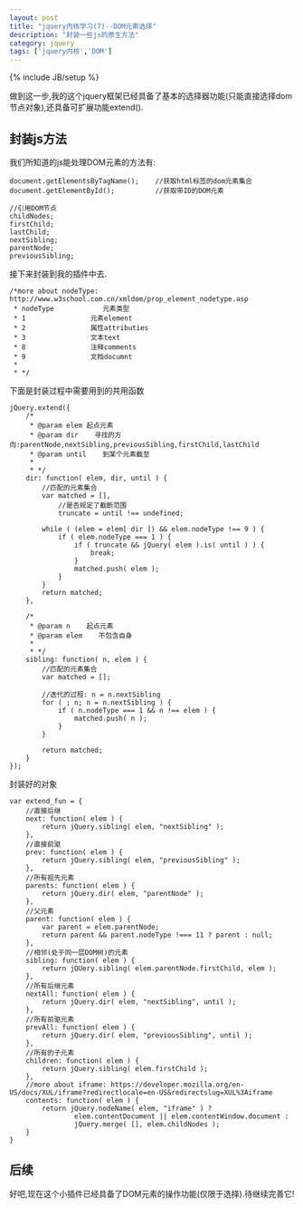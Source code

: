 ```yaml
---
layout: post
title: "jquery内核学习(7)--DOM元素选择"
description: "封装一些js的原生方法"
category: jquery
tags: ['jquery内核','DOM']
---
```

{% include JB/setup %}

做到这一步,我的这个jquery框架已经具备了基本的选择器功能(只能直接选择dom节点对象),还具备可扩展功能extend().

## 封装js方法

我们所知道的js能处理DOM元素的方法有:

    document.getElementsByTagName();    //获取html标签的dom元素集合
    document.getElementById();          //获取带ID的DOM元素

    //引用DOM节点
    childNodes;
    firstChild;
    lastChild;
    nextSibling;
    parentNode;
    previousSibling;

接下来封装到我的插件中去.

    /*more about nodeType: http://www.w3school.com.cn/xmldom/prop_element_nodetype.asp
     * nodeType            元素类型
     * 1                元素element
     * 2                属性attributies
     * 3                文本text
     * 8                注释comments
     * 9                文档documnt
     *
     * */

下面是封装过程中需要用到的共用函数

    jQuery.extend({
        /*
         * @param elem 起点元素
         * @param dir    寻找的方向:parentNode,nextSibling,previousSibling,firstChild,lastChild
         * @param until    到某个元素截至
         *
         * */
        dir: function( elem, dir, until ) {
            //匹配的元素集合
            var matched = [],
                //是否规定了截断范围
                truncate = until !== undefined;

            while ( (elem = elem[ dir ]) && elem.nodeType !== 9 ) {
                if ( elem.nodeType === 1 ) {
                    if ( truncate && jQuery( elem ).is( until ) ) {
                        break;
                    }
                    matched.push( elem );
                }
            }
            return matched;
        },

        /*
         * @param n    起点元素
         * @param elem    不包含自身
         *
         * */
        sibling: function( n, elem ) {
            //匹配的元素集合
            var matched = [];

            //迭代的过程: n = n.nextSibling
            for ( ; n; n = n.nextSibling ) {
                if ( n.nodeType === 1 && n !== elem ) {
                    matched.push( n );
                }
            }

            return matched;
        }
    });

封装好的对象

    var extend_fun = {
        //直接后继
        next: function( elem ) {
            return jQuery.sibling( elem, "nextSibling" );
        },
        //直接前驱
        prev: function( elem ) {
            return jQuery.sibling( elem, "previousSibling" );
        },
        //所有祖先元素
        parents: function( elem ) {
            return jQuery.dir( elem, "parentNode" );
        },
        //父元素
        parent: function( elem ) {
            var parent = elem.parentNode;
            return parent && parent.nodeType !=== 11 ? parent : null;
        },
        //相邻(处于同一层DOM树)的元素
        sibling: function( elem ) {
            return jQUery.sibling( elem.parentNode.firstChild, elem );
        },
        //所有后继元素
        nextAll: function( elem ) {
            return jQuery.dir( elem, "nextSibling", until );
        },
        //所有前驱元素
        prevAll: function( elem ) {
            return jQuery.dir( elem, "previousSibling", until );
        },
        //所有的子元素
        children: function( elem ) {
            return jQuery.sibling( elem.firstChild );
        },
        //more about iframe: https://developer.mozilla.org/en-US/docs/XUL/iframe?redirectlocale=en-US&redirectslug=XUL%3Aiframe
        contents: function( elem ) {
            return jQuery.nodeName( elem, "iframe" ) ?
                    elem.contentDocument || elem.contentWindow.document :
                    jQuery.merge( [], elem.childNodes );
        }
    }

## 后续

好吧,现在这个小插件已经具备了DOM元素的操作功能(仅限于选择).待继续完善它!
